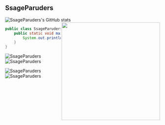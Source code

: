 ## SsageParuders <br>

![SsageParuders's GitHub stats](https://github-readme-stats.vercel.app/api?username=SsageParuders&theme=github_dark&show_icons=true) 
<img align="right" width="320" src="https://i.imgur.com/ugWb6BU.gif" />

```java
public class SsageParuders {
    public static void main(String[] args) {
        System.out.println("I'm SsageParuders");
    }
}
```
![SsageParuders](https://github-readme-stats.vercel.app/api/top-langs/?username=SsageParuders&hide=html,TeX&theme=github_dark)
![SsageParuders](https://github-readme-stats.vercel.app/api/top-langs/?username=SsageParuders&hide=html,TeX&theme=github_dark)

![SsageParuders](https://github-readme-stats.vercel.app/api/pin/?username=SsageParuders&repo=SsageParuders&theme=github_dark&show_owner)
![SsageParuders](https://github-readme-stats.vercel.app/api/pin/?username=SsageParuders&repo=HQ_Notes&theme=github_dark&show_owner)
